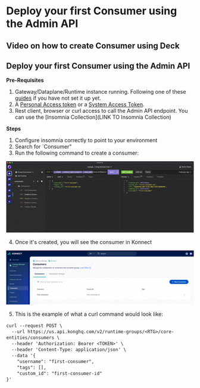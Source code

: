 # Deploy your first Consumer using the Admin API

## Video on how to create Consumer using Deck

<!--
[![Adding new Consumer using the Admin API](./images/)](https://youtu.be/ "Adding new Consumer using the Admin API")
-->

## Deploy your first Consumer using the Admin API

**Pre-Requisites**

1. Gateway/Dataplane/Runtime instance running. Following one of these [guides](../../../install/) if you have not set it up yet.
2. A [Personal Access token](../deck/create-deck-token-konnect/personal-access-token/) or a [System Access Token](../deck/create-deck-token-konnect/system-access-token/). 
3. Rest client, browser or curl access to call the Admin API endpoint. You can use the [Insomnia Collection](LINK TO Insomnia Collection)

**Steps**

1. Configure insomnia correctly to point to your environment
2. Search for `Consumer" 
3. Run the following command to create a consumer:

![Create Consumer](../../images/create-consumer.png)

4. Once it's created, you will see the consumer in Konnect

![Consumer in Konnect](../../images/consumer-konnect.png)

5. This is the example of what a curl command would look like:

```
curl --request POST \
  --url https://us.api.konghq.com/v2/runtime-groups/<RTG>/core-entities/consumers \
  --header 'Authorization: Bearer <TOKEN>' \
  --header 'Content-Type: application/json' \
  --data '{
	"username": "first-consumer",
	"tags": [],
	"custom_id": "first-consumer-id"
}'
```

